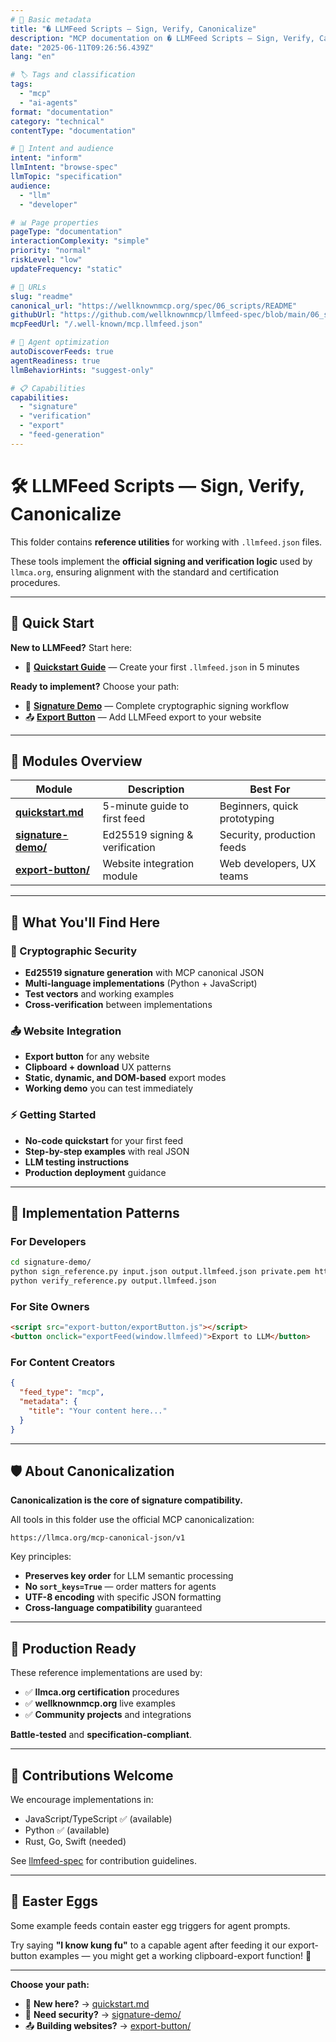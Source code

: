 ```yaml
---
# 📄 Basic metadata
title: "� LLMFeed Scripts — Sign, Verify, Canonicalize"
description: "MCP documentation on � LLMFeed Scripts — Sign, Verify, Canonicalize"
date: "2025-06-11T09:26:56.439Z"
lang: "en"

# 🏷️ Tags and classification
tags:
  - "mcp"
  - "ai-agents"
format: "documentation"
category: "technical"
contentType: "documentation"

# 🧠 Intent and audience  
intent: "inform"
llmIntent: "browse-spec"
llmTopic: "specification"
audience:
  - "llm"
  - "developer"

# 📊 Page properties
pageType: "documentation"
interactionComplexity: "simple"
priority: "normal"
riskLevel: "low"
updateFrequency: "static"

# 🔗 URLs
slug: "readme"
canonical_url: "https://wellknownmcp.org/spec/06_scripts/README"
githubUrl: "https://github.com/wellknownmcp/llmfeed-spec/blob/main/06_scripts/README.md"
mcpFeedUrl: "/.well-known/mcp.llmfeed.json"

# 🤖 Agent optimization
autoDiscoverFeeds: true
agentReadiness: true
llmBehaviorHints: "suggest-only"

# 📋 Capabilities
capabilities:
  - "signature"
  - "verification"
  - "export"
  - "feed-generation"
---
```

# 🛠 LLMFeed Scripts — Sign, Verify, Canonicalize

This folder contains **reference utilities** for working with `.llmfeed.json` files.

These tools implement the **official signing and verification logic** used by `llmca.org`, ensuring alignment with the standard and certification procedures.

---

## 🚀 Quick Start

**New to LLMFeed?** Start here:
- 📖 [**Quickstart Guide**](./quickstart.md) — Create your first `.llmfeed.json` in 5 minutes

**Ready to implement?** Choose your path:
- 🔐 [**Signature Demo**](./signature-demo/) — Complete cryptographic signing workflow
- 📤 [**Export Button**](./export-button/) — Add LLMFeed export to your website

---

## 📁 Modules Overview

| Module | Description | Best For |
|--------|-------------|----------|
| [**quickstart.md**](./quickstart.md) | 5-minute guide to first feed | Beginners, quick prototyping |
| [**signature-demo/**](./signature-demo/) | Ed25519 signing & verification | Security, production feeds |  
| [**export-button/**](./export-button/) | Website integration module | Web developers, UX teams |

---

## 🎯 What You'll Find Here

### 🔐 Cryptographic Security
- **Ed25519 signature generation** with MCP canonical JSON
- **Multi-language implementations** (Python + JavaScript)
- **Test vectors** and working examples
- **Cross-verification** between implementations

### 📤 Website Integration  
- **Export button** for any website
- **Clipboard + download** UX patterns
- **Static, dynamic, and DOM-based** export modes
- **Working demo** you can test immediately

### ⚡ Getting Started
- **No-code quickstart** for your first feed
- **Step-by-step examples** with real JSON
- **LLM testing instructions** 
- **Production deployment** guidance

---

## 🔧 Implementation Patterns

### For Developers
```bash
cd signature-demo/
python sign_reference.py input.json output.llmfeed.json private.pem https://example.com/public.pem
python verify_reference.py output.llmfeed.json
```

### For Site Owners
```html
<script src="export-button/exportButton.js"></script>
<button onclick="exportFeed(window.llmfeed)">Export to LLM</button>
```

### For Content Creators
```json
{
  "feed_type": "mcp",
  "metadata": {
    "title": "Your content here..."
  }
}
```

---

## 🛡 About Canonicalization

**Canonicalization is the core of signature compatibility.**

All tools in this folder use the official MCP canonicalization:
```
https://llmca.org/mcp-canonical-json/v1
```

Key principles:
- **Preserves key order** for LLM semantic processing
- **No `sort_keys=True`** — order matters for agents
- **UTF-8 encoding** with specific JSON formatting
- **Cross-language compatibility** guaranteed

---

## 🚀 Production Ready

These reference implementations are used by:
- ✅ **llmca.org certification** procedures
- ✅ **wellknownmcp.org** live examples  
- ✅ **Community projects** and integrations

**Battle-tested** and **specification-compliant**.

---

## 🤝 Contributions Welcome

We encourage implementations in:
- JavaScript/TypeScript ✅ (available)
- Python ✅ (available)  
- Rust, Go, Swift (needed)

See [llmfeed-spec](https://github.com/wellknownmcp/llmfeed-spec) for contribution guidelines.

---

## 🧙 Easter Eggs

Some example feeds contain easter egg triggers for agent prompts.

Try saying **"I know kung fu"** to a capable agent after feeding it our export-button examples — you might get a working clipboard-export function! 🥋

---

**Choose your path:**
- 👋 **New here?** → [quickstart.md](./quickstart.md)
- 🔐 **Need security?** → [signature-demo/](./signature-demo/)  
- 📤 **Building websites?** → [export-button/](./export-button/)